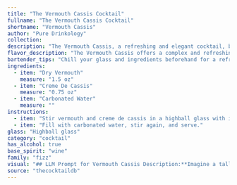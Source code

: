 ```yaml
---
title: "The Vermouth Cassis Cocktail"
fullname: "The Vermouth Cassis Cocktail"
shortname: "Vermouth Cassis"
author: "Pure Drinkology"
collection:
description: "The Vermouth Cassis, a refreshing and elegant cocktail, belongs to the **Fizz family**, characterized by its light, bubbly nature. This drink likely originated in the early 20th century, gaining popularity as a sophisticated alternative to the traditional Gin Fizz. Its combination of dry vermouth, sweet crème de cassis, and carbonated water creates a harmonious balance of bitter, sweet, and effervescent flavors. "
flavor_description: "The Vermouth Cassis offers a complex and refreshing taste. The dry vermouth provides a crisp, herbal backbone, while the crème de cassis adds a sweet, blackcurrant flavor with a touch of tartness. The carbonated water brightens the cocktail, creating a lively fizz that enhances the overall experience. It's a balanced combination of sweet, bitter, and refreshing, perfect for a light and flavorful aperitif. "
bartender_tips: "Chill your glass and ingredients beforehand for a refreshingly cold drink.  Use a good quality dry vermouth, and a generous pour of crème de cassis for a balanced sweetness. Top with chilled carbonated water, gently swirling to create a beautiful layered effect.  Serve immediately."
ingredients:
  - item: "Dry Vermouth"
    measure: "1.5 oz"
  - item: "Creme De Cassis"
    measure: "0.75 oz"
  - item: "Carbonated Water"
    measure: ""
instructions:
  - item: "Stir vermouth and creme de cassis in a highball glass with ice cubes."
  - item: "Fill with carbonated water, stir again, and serve."
glass: "Highball glass"
category: "cocktail"
has_alcohol: true
base_spirit: "wine"
family: "fizz"
visual: "## LLM Prompt for Vermouth Cassis Description:**Imagine a tall, elegant glass filled with a beautiful ombre effect. The bottom third is a deep, rich crimson hue, like a ruby held up to the light. This vibrant color gradually fades upwards, blending into a pale, straw-like yellow, reminiscent of the golden sunset. The drink is topped with a delicate layer of fine, pearlescent bubbles, resembling a soft, ethereal mist. How would you describe the visual appeal of this layered cocktail, highlighting its colors, textures, and overall aesthetic?** "
source: "thecocktaildb"
---
```


